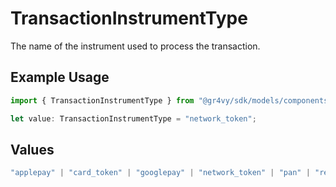 # TransactionInstrumentType

The name of the instrument used to process the transaction.


## Example Usage

```typescript
import { TransactionInstrumentType } from "@gr4vy/sdk/models/components";

let value: TransactionInstrumentType = "network_token";
```

## Values

```typescript
"applepay" | "card_token" | "googlepay" | "network_token" | "pan" | "redirect" | "redirect_token"
```